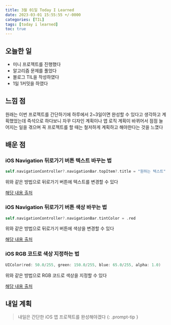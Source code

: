 ```yaml
---
title: 3월 01일 Today I Learned
date: 2023-03-01 15:55:55 +/-0000
categories: [TIL]
tags: [today i learned]
toc: true
---
```


## 오늘한 일

* 미니 프로젝트를 진행했다
* 알고리즘 문제를 풀었다
* 블로그 TIL을 작성하였다
* 1일 1커밋을 하였다

## 느낌 점

원래는 이번 프로젝트를 간단하기에 하루에서 2~3일이면 완성할 수 있다고 생각하고 계획했었는데 즉석으로 하다보니 자꾸 디자인 계획이나 앱 로직 계획이 바뀌어서 점점 늘어지는 일을 겪으며 꼭 프로젝트를 할 때는 철저하게 계획하고 해야한다는 것을 느꼈다

## 배운 점

### iOS Navigation 뒤로가기 버튼 텍스트 바꾸는 법

~~~swift
self.navigationController?.navigationBar.topItem?.title = "원하는 텍스트"
~~~

위와 같은 방법으로 뒤로가기 버튼에 텍스트를 변경할 수 있다

[해당 내용 출처](https://zeddios.tistory.com/29)

### iOS Navigation 뒤로가기 버튼 색상 바꾸는 법 

~~~swift
self.navigationController?.navigationBar.tintColor = .red
~~~

위와 같은 방법으로 뒤로가기 버튼에 색상을 변경할 수 있다

[해당 내용 출처](https://zeddios.tistory.com/29)

### iOS RGB 코드로 색상 지정하는 법

~~~swift
UIColor(red: 50.0/255, green: 150.0/255, blue: 65.0/255, alpha: 1.0)
~~~

위와 같은 방법으로 RGB 코드로 색상을 지정할 수 있다

[해당 내용 출처](https://stackoverflow.com/questions/24074257/how-can-i-use-uicolorfromrgb-in-swift)

## 내일 계획

> 내일은 간단한 iOS 앱 프로젝트를 완성해야겠다
{: .prompt-tip }
